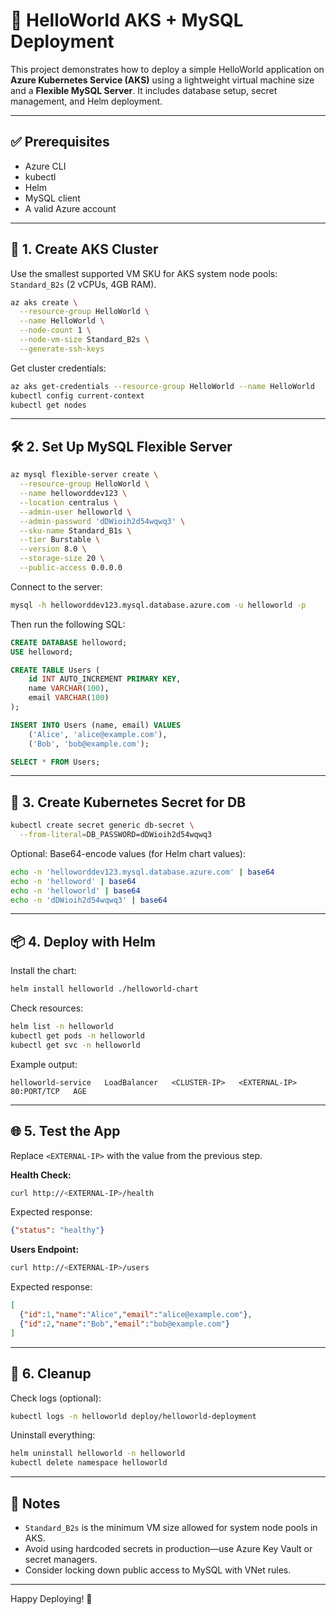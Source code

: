 
# 🚀 HelloWorld AKS + MySQL Deployment

This project demonstrates how to deploy a simple HelloWorld application on **Azure Kubernetes Service (AKS)** using a lightweight virtual machine size and a **Flexible MySQL Server**. It includes database setup, secret management, and Helm deployment.

---

## ✅ Prerequisites

- Azure CLI
- kubectl
- Helm
- MySQL client
- A valid Azure account

---

## 🔧 1. Create AKS Cluster

Use the smallest supported VM SKU for AKS system node pools: `Standard_B2s` (2 vCPUs, 4GB RAM).

```bash
az aks create \
  --resource-group HelloWorld \
  --name HelloWorld \
  --node-count 1 \
  --node-vm-size Standard_B2s \
  --generate-ssh-keys
```

Get cluster credentials:

```bash
az aks get-credentials --resource-group HelloWorld --name HelloWorld
kubectl config current-context
kubectl get nodes
```

---

## 🛠️ 2. Set Up MySQL Flexible Server

```bash
az mysql flexible-server create \
  --resource-group HelloWorld \
  --name helloworddev123 \
  --location centralus \
  --admin-user helloworld \
  --admin-password 'dDWioih2d54wqwq3' \
  --sku-name Standard_B1s \
  --tier Burstable \
  --version 8.0 \
  --storage-size 20 \
  --public-access 0.0.0.0
```

Connect to the server:

```bash
mysql -h helloworddev123.mysql.database.azure.com -u helloworld -p
```

Then run the following SQL:

```sql
CREATE DATABASE helloword;
USE helloword;

CREATE TABLE Users (
    id INT AUTO_INCREMENT PRIMARY KEY,
    name VARCHAR(100),
    email VARCHAR(100)
);

INSERT INTO Users (name, email) VALUES
    ('Alice', 'alice@example.com'),
    ('Bob', 'bob@example.com');

SELECT * FROM Users;
```

---

## 🔐 3. Create Kubernetes Secret for DB

```bash
kubectl create secret generic db-secret \
  --from-literal=DB_PASSWORD=dDWioih2d54wqwq3
```

Optional: Base64-encode values (for Helm chart values):

```bash
echo -n 'helloworddev123.mysql.database.azure.com' | base64
echo -n 'helloword' | base64
echo -n 'helloworld' | base64
echo -n 'dDWioih2d54wqwq3' | base64
```

---

## 📦 4. Deploy with Helm

Install the chart:

```bash
helm install helloworld ./helloworld-chart
```

Check resources:

```bash
helm list -n helloworld
kubectl get pods -n helloworld
kubectl get svc -n helloworld
```

Example output:

```
helloworld-service   LoadBalancer   <CLUSTER-IP>   <EXTERNAL-IP>   80:PORT/TCP   AGE
```

---

## 🌐 5. Test the App

Replace `<EXTERNAL-IP>` with the value from the previous step.

**Health Check:**

```bash
curl http://<EXTERNAL-IP>/health
```

Expected response:

```json
{"status": "healthy"}
```

**Users Endpoint:**

```bash
curl http://<EXTERNAL-IP>/users
```

Expected response:

```json
[
  {"id":1,"name":"Alice","email":"alice@example.com"},
  {"id":2,"name":"Bob","email":"bob@example.com"}
]
```

---

## 🧹 6. Cleanup

Check logs (optional):

```bash
kubectl logs -n helloworld deploy/helloworld-deployment
```

Uninstall everything:

```bash
helm uninstall helloworld -n helloworld
kubectl delete namespace helloworld
```

---

## 📌 Notes

- `Standard_B2s` is the minimum VM size allowed for system node pools in AKS.
- Avoid using hardcoded secrets in production—use Azure Key Vault or secret managers.
- Consider locking down public access to MySQL with VNet rules.

---

Happy Deploying! 🚀
